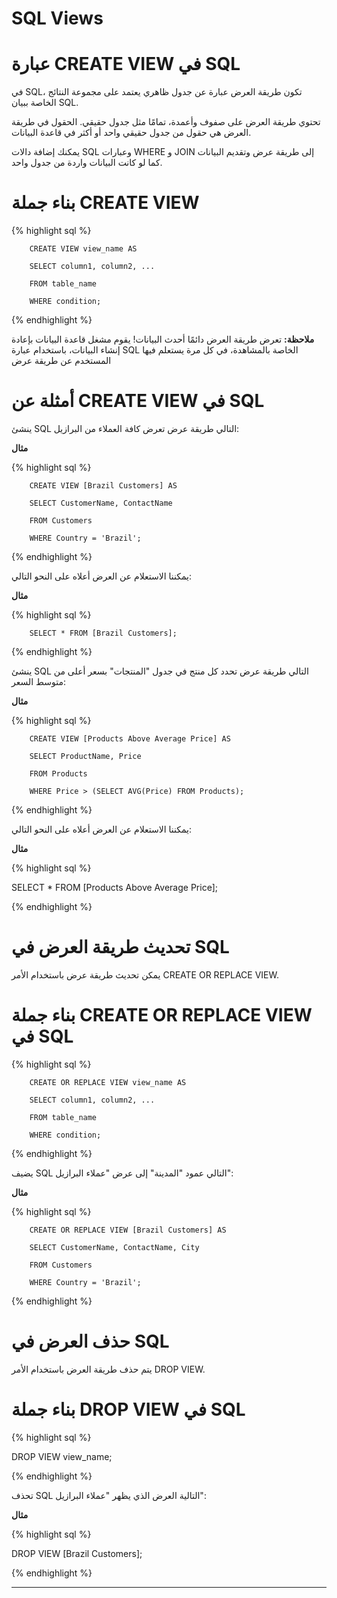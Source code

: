 # SQL Views

# عبارة CREATE VIEW في  SQL

في SQL، تكون طريقة العرض عبارة عن جدول ظاهري يعتمد على مجموعة النتائج الخاصة ببيان SQL.

تحتوي طريقة العرض على صفوف وأعمدة، تمامًا مثل جدول حقيقي. الحقول في طريقة العرض هي حقول من جدول حقيقي واحد أو أكثر في قاعدة البيانات.

يمكنك إضافة دالات SQL وعبارات WHERE و JOIN إلى طريقة عرض وتقديم البيانات كما لو كانت البيانات واردة من جدول واحد.

# بناء جملة CREATE VIEW

{% highlight sql %}

		CREATE VIEW view_name AS

		SELECT column1, column2, ...

		FROM table_name

		WHERE condition; 

{% endhighlight %}

**ملاحظة:** تعرض طريقة العرض دائمًا أحدث البيانات! يقوم مشغل قاعدة البيانات بإعادة إنشاء البيانات، باستخدام عبارة SQL الخاصة بالمشاهدة، في كل مرة يستعلم فيها المستخدم عن طريقة عرض
 
# أمثلة عن CREATE VIEW في SQL

ينشئ SQL التالي طريقة عرض تعرض كافة العملاء من البرازيل:

**مثال**

{% highlight sql %}

		CREATE VIEW [Brazil Customers] AS

		SELECT CustomerName, ContactName

		FROM Customers

		WHERE Country = 'Brazil'; 

{% endhighlight %}

يمكننا الاستعلام عن العرض أعلاه على النحو التالي:

**مثال**

{% highlight sql %}

		SELECT * FROM [Brazil Customers]; 


{% endhighlight %}

ينشئ SQL التالي طريقة عرض تحدد كل منتج في جدول "المنتجات" بسعر أعلى من متوسط السعر:

**مثال**

{% highlight sql %}

		CREATE VIEW [Products Above Average Price] AS

		SELECT ProductName, Price

		FROM Products

		WHERE Price > (SELECT AVG(Price) FROM Products); 

{% endhighlight %}

يمكننا الاستعلام عن العرض أعلاه على النحو التالي:

**مثال**

{% highlight sql %}

SELECT * FROM [Products Above Average Price];

{% endhighlight %}

#  تحديث طريقة العرض في SQL

يمكن تحديث طريقة عرض باستخدام الأمر CREATE OR REPLACE VIEW.

# بناء جملة CREATE OR REPLACE VIEW في SQL

{% highlight sql %}

		CREATE OR REPLACE VIEW view_name AS

		SELECT column1, column2, ...

		FROM table_name

		WHERE condition; 

{% endhighlight %}

يضيف SQL التالي عمود "المدينة" إلى عرض "عملاء البرازيل":

**مثال**


{% highlight sql %}

		CREATE OR REPLACE VIEW [Brazil Customers] AS

		SELECT CustomerName, ContactName, City

		FROM Customers

		WHERE Country = 'Brazil'; 

{% endhighlight %}

# حذف العرض في SQL

يتم حذف طريقة العرض باستخدام الأمر DROP VIEW.

# بناء جملة DROP VIEW في SQL

{% highlight sql %}

DROP VIEW view_name;

{% endhighlight %}

تحذف SQL التالية العرض الذي يظهر "عملاء البرازيل":

**مثال**

{% highlight sql %}

DROP VIEW [Brazil Customers];

{% endhighlight %}

***









